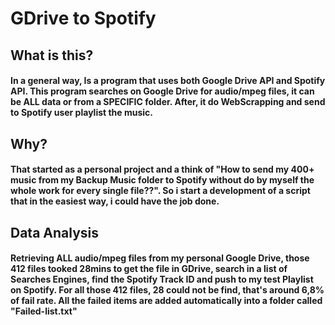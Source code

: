 # GDrive to Spotify
## What is this?
#### In a general way, Is a program that uses both Google Drive API and Spotify API. This program searches on Google Drive for audio/mpeg files, it can be ALL data or from a SPECIFIC folder. After, it do WebScrapping and send to Spotify user playlist the music.

## Why?
#### That started as a personal project and a think of "How to send my 400+ music from my Backup Music folder to Spotify without do by myself the whole work for every single file??". So i start a development of a script that in the easiest way, i could have the job done.

## Data Analysis
#### Retrieving ALL audio/mpeg files from my personal Google Drive, those 412 files tooked 28mins to get the file in GDrive, search in a list of Searches Engines, find the Spotify Track ID and push to my test Playlist on Spotify. For all those 412 files, 28 could not be find, that's around 6,8% of fail rate. All the failed items are added automatically into a folder called "Failed-list.txt"
